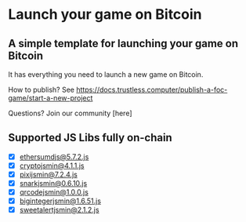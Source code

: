 # Launch your game on Bitcoin

## A simple template for launching your game on Bitcoin

It has everything you need to launch a new game on Bitcoin.

How to publish? See https://docs.trustless.computer/publish-a-foc-game/start-a-new-project

Questions? Join our community [here]

## Supported JS Libs fully on-chain

- [x] ethersumdjs@5.7.2.js
- [x] cryptojsmin@4.1.1.js
- [x] pixijsmin@7.2.4.js
- [x] snarkjsmin@0.6.10.js
- [x] qrcodejsmin@1.0.0.js
- [x] bigintegerjsmin@1.6.51.js
- [x] sweetalertjsmin@2.1.2.js
